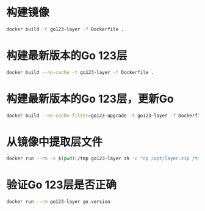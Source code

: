 # 构建镜像
```bash
docker build -t go123-layer -f Dockerfile .
```

# 构建最新版本的Go 123层
```bash
docker build --no-cache -t go123-layer -f Dockerfile .
```

# 构建最新版本的Go 123层，更新Go
```bash
docker build --no-cache-filter=go123-upgrade -t go123-layer -f Dockerfile .
```

# 从镜像中提取层文件
```bash
docker run --rm -v $(pwd):/tmp go123-layer sh -c "cp /opt/layer.zip /tmp/"
```

# 验证Go 123层是否正确
```bash
docker run --rm go123-layer go version
```